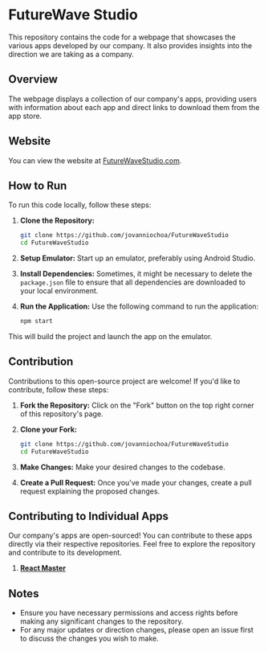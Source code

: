 # FutureWave Studio

This repository contains the code for a webpage that showcases the various apps developed by our company. It also provides insights into the direction we are taking as a company.

## Overview

The webpage displays a collection of our company's apps, providing users with information about each app and direct links to download them from the app store.

## Website

You can view the website at [FutureWaveStudio.com](https://FutureWaveStudio.com).

## How to Run

To run this code locally, follow these steps:

1. **Clone the Repository:**
   ```bash
   git clone https://github.com/jovanniochoa/FutureWaveStudio
   cd FutureWaveStudio
    ```
2. **Setup Emulator:**
Start up an emulator, preferably using Android Studio.

3. **Install Dependencies:**
Sometimes, it might be necessary to delete the `package.json` file to ensure that all dependencies are downloaded to your local environment.

4. **Run the Application:**
Use the following command to run the application:

    ```bash
    npm start
    ```

This will build the project and launch the app on the emulator.

## Contribution

Contributions to this open-source project are welcome! If you'd like to contribute, follow these steps:

1. **Fork the Repository:**
Click on the "Fork" button on the top right corner of this repository's page.

2. **Clone your Fork:**
   ```bash
   git clone https://github.com/jovanniochoa/FutureWaveStudio
   cd FutureWaveStudio
    ```

3. **Make Changes:**
Make your desired changes to the codebase.

4. **Create a Pull Request:**
Once you've made your changes, create a pull request explaining the proposed changes.

## Contributing to Individual Apps
Our company's apps are open-sourced! You can contribute to these apps directly via their respective repositories. Feel free to explore the repository and contribute to its development.
1. [**React Master**](https://github.com/jovanniochoa/reactionApp)

## Notes

- Ensure you have necessary permissions and access rights before making any significant changes to the repository.
- For any major updates or direction changes, please open an issue first to discuss the changes you wish to make.
